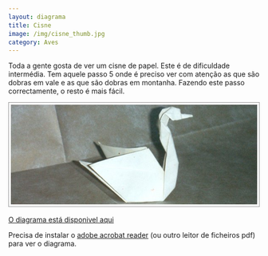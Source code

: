 ```yaml
---
layout: diagrama
title: Cisne
image: /img/cisne_thumb.jpg
category: Aves
---
```


Toda a gente gosta de ver um cisne de papel. Este é de dificuldade intermédia. Tem aquele passo 5 onde é preciso ver com atenção as que são dobras em vale e as que são dobras em montanha. Fazendo este passo correctamente, o resto é mais fácil.

![Cisne](/img/cisne.jpg)

[O diagrama está disponivel aqui](/img/cisne.pdf)

Precisa de instalar o [adobe acrobat reader](http://get.adobe.com/br/reader/) (ou outro leitor de ficheiros pdf) para ver o diagrama.